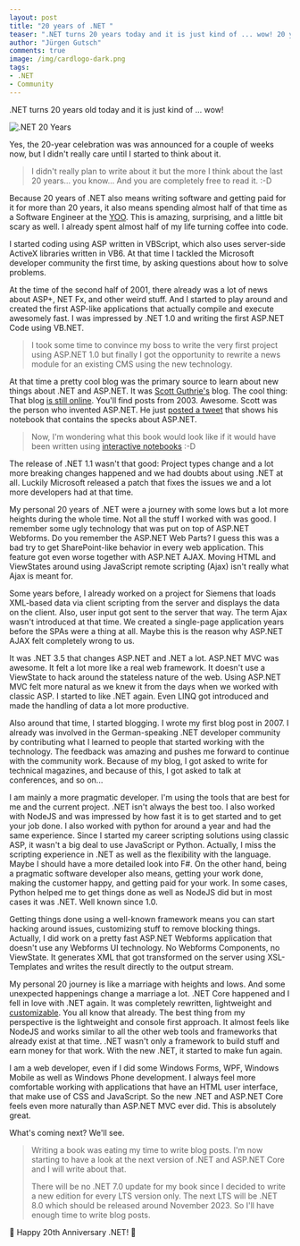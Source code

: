 ```yaml
---
layout: post
title: "20 years of .NET "
teaser: ".NET turns 20 years today and it is just kind of ... wow! 20 years of .NET also means to me to be a software engineer for more than 20 years."
author: "Jürgen Gutsch"
comments: true
image: /img/cardlogo-dark.png
tags: 
- .NET
- Community
---
```


.NET turns 20 years old today and it is just kind of ... wow!

![.NET 20 Years]({{site.baseurl}}/img/dotnet20.png)

Yes, the 20-year celebration was was announced for a couple of weeks now, but I didn't really care until I started to think about it. 

> I didn't really plan to write about it but the more I think about the last 20 years... you know... And you are completely free to read it. :-D

Because 20 years of .NET also means writing software and getting paid for it for more than 20 years, it also means spending almost half of that time as a Software Engineer at the [YOO](https://yoo.digital). This is amazing, surprising, and a little bit scary as well. I already spent almost half of my life turning coffee into code.

I started coding using ASP written in VBScript, which also uses server-side ActiveX libraries written in VB6. At that time I tackled the Microsoft developer community the first time, by asking questions about how to solve problems. 

At the time of the second half of 2001, there already was a lot of news about ASP+, NET Fx, and other weird stuff. And I started to play around and created the first ASP-like applications that actually compile and execute awesomely fast. I was impressed by .NET 1.0 and writing the first ASP.NET Code using VB.NET.

> I took some time to convince my boss to write the very first project using ASP.NET 1.0 but finally I got the opportunity to rewrite a  news module for an existing CMS using the new technology. 

At that time a pretty cool blog was the primary source to learn about new things about .NET and ASP.NET. It was [Scott Guthrie's](https://twitter.com/scottgu) blog. The cool thing: That blog [is still online](https://weblogs.asp.net/scottgu). You'll find posts from 2003. Awesome. Scott was the person who invented ASP.NET. He just [posted a tweet](https://twitter.com/scottgu/status/1493275595035136004) that shows his notebook that contains the specks about ASP.NET.

> Now, I'm wondering what this book would look like if it would have been written using [interactive notebooks](https://asp.net-hacker.rocks/2020/07/22/dotnet-notebooks.html) :-D  

The release of .NET 1.1 wasn't that good: Project types change and a lot more breaking changes happened and we had doubts about using .NET at all. Luckily Microsoft released a patch that fixes the issues we and a lot more developers had at that time.

My personal 20 years of .NET were a journey with some lows but a lot more heights  during the whole time. Not all the stuff I worked with was good. I remember some ugly technology that was put on top of ASP.NET Webforms. Do you remember the ASP.NET Web Parts? I guess this was a bad try to get SharePoint-like behavior in every web application. This feature got even worse together with ASP.NET AJAX. Moving HTML and ViewStates around using JavaScript remote scripting (Ajax) isn't really what Ajax is meant for. 

Some years before, I already worked on a project for Siemens that loads XML-based data via client scripting from the server and displays the data on the client. Also, user input got sent to the server that way. The term Ajax wasn't introduced at that time. We created a single-page application years before the SPAs were a thing at all. Maybe this is the reason why ASP.NET AJAX felt completely wrong to us. 

It was .NET 3.5 that changes ASP.NET and .NET a lot. ASP.NET MVC was awesome. It felt a lot more like a real web framework. It doesn't use a ViewState to hack around the stateless nature of the web. Using ASP.NET MVC felt more natural as we knew it from the days when we worked with classic ASP. I started to like .NET again. Even LINQ got introduced and made the handling of data a lot more productive.  

Also around that time, I started blogging. I wrote my first blog post in 2007. I already was involved in the German-speaking .NET developer community by contributing what I learned to people that started working with the technology. The feedback was amazing and pushes me forward to continue with the community work. Because of my blog, I got asked to write for technical magazines, and because of this, I got asked to talk at conferences, and so on...

I am mainly a more pragmatic developer. I'm using the tools that are best for me and the current project. .NET isn't always the best too. I also worked with NodeJS and was impressed by how fast it is to get started and to get your job done. I also worked with python for around a year and had the same experience. Since I started my career scripting solutions using classic ASP, it wasn't a big deal to use JavaScript or Python. Actually, I miss the scripting experience in .NET as well as the flexibility with the language. Maybe I should have a more detailed look into F#. On the other hand, being a pragmatic software developer also means, getting your work done, making the customer happy, and getting paid for your work. In some cases, Python helped me to get things done as well as NodeJS did but in most cases it was .NET. Well known since 1.0.

Getting things done using a well-known framework means you can start hacking around issues, customizing stuff to remove blocking things. Actually, I did work on a pretty fast ASP.NET Webforms application that doesn't use any Webforms UI technology. No Webforms Components, no ViewState. It generates XML that got transformed on the server using XSL-Templates and writes the result directly to the output stream. 

My personal 20 journey is like a marriage with heights and lows. And some unexpected happenings change a marriage a lot. .NET Core happened and I fell in love with .NET again. It was completely rewritten, lightweight and [customizable](https://asp.net-hacker.rocks/2022/01/04/my-book-2.html). You all know that already. The best thing from my perspective is the lightweight and console first approach. It almost feels like NodeJS and works similar to all the other web tools and frameworks that already exist at that time. .NET wasn't only a framework to build stuff and earn money for that work. With the new .NET, it started to make fun again. 

I am a web developer, even if I did some Windows Forms, WPF, Windows Mobile as well as Windows Phone development. I always feel more comfortable working with applications that have an HTML user interface, that make use of CSS and JavaScript. So the new .NET and ASP.NET Core feels even more naturally than ASP.NET MVC ever did. This is absolutely great. 

What's coming next? We'll see. 

> Writing a book was eating my time to write blog posts. I'm now starting to have a look at the next version of .NET and ASP.NET Core and I will write about that. 
>
> There will be no .NET 7.0 update for my book since I decided to write a new edition for every LTS version only. The next LTS will be .NET 8.0 which should be released around November 2023. So I'll have enough time to write blog posts.

🎉 Happy 20th Anniversary .NET! 🎉
